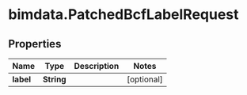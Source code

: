 # bimdata.PatchedBcfLabelRequest

## Properties

Name | Type | Description | Notes
------------ | ------------- | ------------- | -------------
**label** | **String** |  | [optional] 


